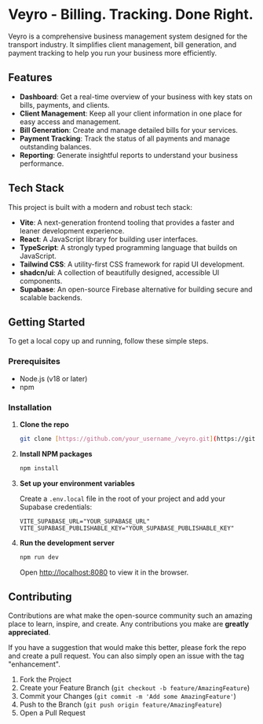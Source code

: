 # Veyro - Billing. Tracking. Done Right.

Veyro is a comprehensive business management system designed for the transport industry. It simplifies client management, bill generation, and payment tracking to help you run your business more efficiently.

## Features

- **Dashboard**: Get a real-time overview of your business with key stats on bills, payments, and clients.
- **Client Management**: Keep all your client information in one place for easy access and management.
- **Bill Generation**: Create and manage detailed bills for your services.
- **Payment Tracking**: Track the status of all payments and manage outstanding balances.
- **Reporting**: Generate insightful reports to understand your business performance.

## Tech Stack

This project is built with a modern and robust tech stack:

- **Vite**: A next-generation frontend tooling that provides a faster and leaner development experience.
- **React**: A JavaScript library for building user interfaces.
- **TypeScript**: A strongly typed programming language that builds on JavaScript.
- **Tailwind CSS**: A utility-first CSS framework for rapid UI development.
- **shadcn/ui**: A collection of beautifully designed, accessible UI components.
- **Supabase**: An open-source Firebase alternative for building secure and scalable backends.

## Getting Started

To get a local copy up and running, follow these simple steps.

### Prerequisites

- Node.js (v18 or later)
- npm

### Installation

1.  **Clone the repo**
    ```sh
    git clone [https://github.com/your_username_/veyro.git](https://github.com/your_username_/veyro.git)
    ```
2.  **Install NPM packages**
    ```sh
    npm install
    ```
3.  **Set up your environment variables**

    Create a `.env.local` file in the root of your project and add your Supabase credentials:

    ```
    VITE_SUPABASE_URL="YOUR_SUPABASE_URL"
    VITE_SUPABASE_PUBLISHABLE_KEY="YOUR_SUPABASE_PUBLISHABLE_KEY"
    ```

4.  **Run the development server**
    ```sh
    npm run dev
    ```

    Open [http://localhost:8080](http://localhost:8080) to view it in the browser.

## Contributing

Contributions are what make the open-source community such an amazing place to learn, inspire, and create. Any contributions you make are **greatly appreciated**.

If you have a suggestion that would make this better, please fork the repo and create a pull request. You can also simply open an issue with the tag "enhancement".

1.  Fork the Project
2.  Create your Feature Branch (`git checkout -b feature/AmazingFeature`)
3.  Commit your Changes (`git commit -m 'Add some AmazingFeature'`)
4.  Push to the Branch (`git push origin feature/AmazingFeature`)
5.  Open a Pull Request